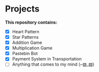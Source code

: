 # Projects
**This repository contains:** 
- [x]  Heart Pattern
- [x]  Star Patterns 
- [x]  Addition Game
- [x]  Multiplication Game
- [x]  Pastebin Bot
- [x]  Payment System in Transportation
- [ ]  Anything that comes to my mind (⌐▨_▨)
